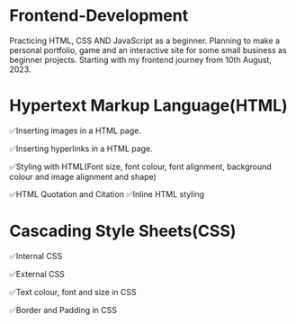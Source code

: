 # Frontend-Development
Practicing HTML, CSS AND JavaScript as a beginner.
Planning to make a personal portfolio, game and an interactive site for some small business as beginner projects.
Starting with my frontend journey from 10th August, 2023. 

# Hypertext Markup Language(HTML)
:white_check_mark:Inserting images in a HTML page.<p></p>
:white_check_mark:Inserting hyperlinks in a HTML page.<p></p>
:white_check_mark:Styling with HTML(Font size, font colour, font alignment, background colour and image alignment and shape)<p></p>
:white_check_mark:HTML Quotation and Citation
:white_check_mark:Inline HTML styling

# Cascading Style Sheets(CSS)
:white_check_mark:Internal CSS<p></p>
:white_check_mark:External CSS<p></p>
:white_check_mark:Text colour, font and size in CSS<p></p>
:white_check_mark:Border and Padding in CSS<p></p>
